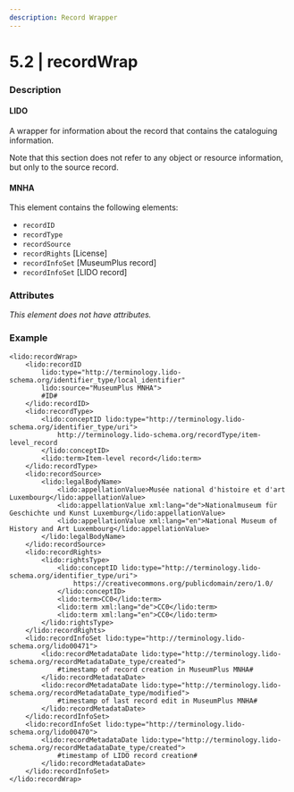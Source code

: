 ```yaml
---
description: Record Wrapper
---
```


# 5.2 | recordWrap

### Description

#### LIDO

A wrapper for information about the record that contains the cataloguing information.

Note that this section does not refer to any object or resource information, but only to the source record.

#### MNHA

This element contains the following elements:

* `recordID`
* `recordType`
* `recordSource`
* `recordRights` \[License]
* `recordInfoSet` \[MuseumPlus record]
* `recordInfoSet` \[LIDO record]

### Attributes

_This element does not have attributes._

### Example

```markup
<lido:recordWrap>
    <lido:recordID
        lido:type="http://terminology.lido-schema.org/identifier_type/local_identifier"
        lido:source="MuseumPlus MNHA">
        #ID#
    </lido:recordID>
    <lido:recordType>
        <lido:conceptID lido:type="http://terminology.lido-schema.org/identifier_type/uri">
            http://terminology.lido-schema.org/recordType/item-level_record
        </lido:conceptID>
        <lido:term>Item-level record</lido:term>
    </lido:recordType>
    <lido:recordSource>
        <lido:legalBodyName>
            <lido:appellationValue>Musée national d'histoire et d'art Luxembourg</lido:appellationValue>
            <lido:appellationValue xml:lang="de">Nationalmuseum für Geschichte und Kunst Luxemburg</lido:appellationValue>
            <lido:appellationValue xml:lang="en">National Museum of History and Art Luxembourg</lido:appellationValue>
        </lido:legalBodyName>
    </lido:recordSource>
    <lido:recordRights>
        <lido:rightsType>
            <lido:conceptID lido:type="http://terminology.lido-schema.org/identifier_type/uri">
                https://creativecommons.org/publicdomain/zero/1.0/
            </lido:conceptID>
            <lido:term>CC0</lido:term>
            <lido:term xml:lang="de">CC0</lido:term>
            <lido:term xml:lang="en">CC0</lido:term>
        </lido:rightsType>
    </lido:recordRights>
    <lido:recordInfoSet lido:type="http://terminology.lido-schema.org/lido00471">
        <lido:recordMetadataDate lido:type="http://terminology.lido-schema.org/recordMetadataDate_type/created">
            #timestamp of record creation in MuseumPlus MNHA#
        </lido:recordMetadataDate>
        <lido:recordMetadataDate lido:type="http://terminology.lido-schema.org/recordMetadataDate_type/modified">
            #timestamp of last record edit in MuseumPlus MNHA#
        </lido:recordMetadataDate>
    </lido:recordInfoSet>
    <lido:recordInfoSet lido:type="http://terminology.lido-schema.org/lido00470">
        <lido:recordMetadataDate lido:type="http://terminology.lido-schema.org/recordMetadataDate_type/created">
            #timestamp of LIDO record creation#
        </lido:recordMetadataDate>
    </lido:recordInfoSet>
</lido:recordWrap>
```
